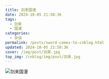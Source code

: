 ```yaml
---
title: 剑来国漫
date: 2024-10-05 21:58:36
tags:
  - 剑来
  - 国漫
categories:
  - 杂谈
permalink: /posts/sword-comes-to-cnblog.html
updated: 2024-10-05 21:58:36
cover: /img/post/剑来.jpg
top_img: /cnblog/img/post/剑来.jpg
---
```


![剑来国漫](/img/post/剑来.jpg)